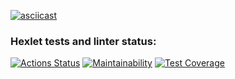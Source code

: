 [![asciicast](https://asciinema.org/a/eJXzL7bRkVRrEUDlUzsazma1b.svg)](https://asciinema.org/a/eJXzL7bRkVRrEUDlUzsazma1b)

### Hexlet tests and linter status:
[![Actions Status](https://github.com/Sam0yl/python-project-50/workflows/hexlet-check/badge.svg)](https://github.com/Sam0yl/python-project-50/actions)
[![Maintainability](https://api.codeclimate.com/v1/badges/af6ab1be99f13e226677/maintainability)](https://codeclimate.com/github/Sam0yl/python-project-50/maintainability)
[![Test Coverage](https://api.codeclimate.com/v1/badges/af6ab1be99f13e226677/test_coverage)](https://codeclimate.com/github/Sam0yl/python-project-50/test_coverage)